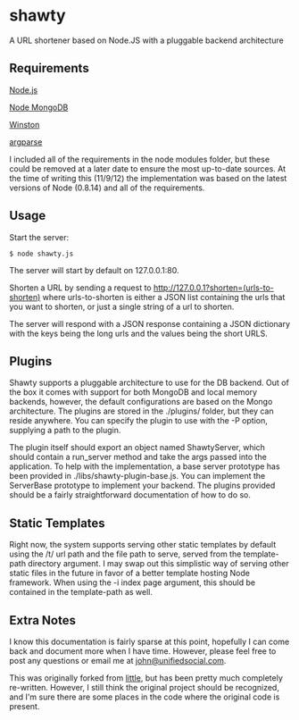 # shawty

A URL shortener based on Node.JS with a pluggable backend architecture

## Requirements

[Node.js](http://nodejs.org)

[Node MongoDB](https://github.com/christkv/node-mongodb-native)

[Winston](https://github.com/indexzero/winston-mongodb)

[argparse](https://github.com/nodeca/argparse)

I included all of the requirements in the node modules folder, but these could be 
removed at a later date to ensure the most up-to-date sources. At the time of writing
this (11/9/12) the implementation was based on the latest versions of Node (0.8.14)
and all of the requirements.

## Usage

Start the server:

    $ node shawty.js

The server will start by default on 127.0.0.1:80.

Shorten a URL by sending a request to http://127.0.0.1?shorten=(urls-to-shorten)
where urls-to-shorten is either a JSON list containing the urls that you want to shorten,
or just a single string of a url to shorten.

The server will respond with a JSON response containing a JSON dictionary with the keys being 
the long urls and the values being the short URLS.

## Plugins

Shawty supports a pluggable architecture to use for the DB backend.  Out of the box it comes 
with support for both MongoDB and local memory backends, however, the default configurations are
based on the Mongo architecture.  The plugins are stored in the ./plugins/ folder, but they can
reside anywhere.  You can specify the plugin to use with the -P option, supplying a path to
the plugin.

The plugin itself should export an object named ShawtyServer, which should contain a run\_server
method and take the args passed into the application. To help with the implementation, a base
server prototype has been provided in ./libs/shawty-plugin-base.js.  You can implement the 
ServerBase prototype to implement your backend.  The plugins provided should be a fairly 
straightforward documentation of how to do so.

## Static Templates

Right now, the system supports serving other static templates by default using the /t/ 
url path and the file path to serve, served from the template-path directory argument.
I may swap out this simplistic way of serving other static files in the future in favor
of a better template hosting Node framework.  When using the -i index page argument,
this should be contained in the template-path as well.

## Extra Notes

I know this documentation is fairly sparse at this point, hopefully I can come back and
document more when I have time.  However, please feel free to post any questions or email me 
at john@unifiedsocial.com.

This was originally forked from [little](https://github.com/bycoffe/little), but has been pretty
much completely re-written.  However, I still think the original project should be recognized,
and I'm sure there are some places in the code where the original code is present.


